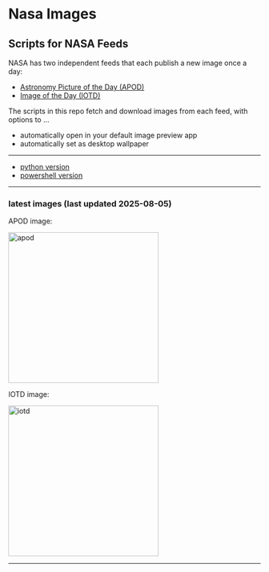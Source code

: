 # Nasa Images

## Scripts for NASA Feeds

NASA has two independent feeds that each publish a new image once a day:

- [Astronomy Picture of the Day (APOD)](https://apod.nasa.gov/apod/)
- [Image of the Day (IOTD)](https://www.nasa.gov/image-of-the-day/)

The scripts in this repo fetch and download images from each feed, with options to ...

- automatically open in your default image preview app
- automatically set as desktop wallpaper

---

- [python version](./python/README.md)
- [powershell version](./powershell/README.md)

---

### latest images (last updated 2025-08-05)

APOD image:

<a href="https://apod.nasa.gov/apod/image/2508/Ngc6072_webb_3755.jpg"><img alt="apod" src="https://apod.nasa.gov/apod/image/2508/Ngc6072_webb_3755.jpg" height="300" /></a>

IOTD image:

<a href="https://www.nasa.gov/image-detail/meteor-shower/"><img alt="iotd" src="https://www.nasa.gov/wp-content/uploads/2025/08/54696755851-f9236d059b-o.jpg" height="300" /></a>

---
